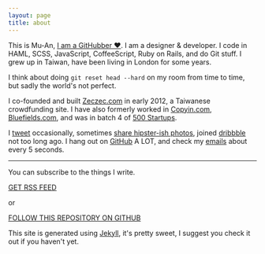```yaml
---
layout: page
title: about
---
```


This is Mu-An, [I am a GitHubber &hearts;](https://github.com/blog/1568-mu-an-chiou-is-a-githubber). I am a designer & developer. I code in HAML, SCSS, JavaScript, CoffeeScript, Ruby on Rails, and do Git stuff. I grew up in Taiwan, have been living in London for some years.

I think about doing `git reset head --hard` on my room from time to time, but sadly the world's not perfect. 

I co-founded and built <a href='http://zeczec.com' id='zeczec' target='_blank'>Zeczec.com</a> in early 2012, a Taiwanese crowdfunding site. I have also formerly worked in <a href='http://copyin.com' id='copyin-about' target='_blank'>Copyin.com</a>, <a href='http://bluefields.com' id='bluefields-about' target='_blank'>Bluefields.com</a>, and was in batch 4 of <a href='http://500.co/' id='500-about' target='_blank'>500 Startups</a>.

I <a href='http://twitter.com/muanchiou' id='twitter' target='_blank'>tweet</a> occasionally, sometimes <a href='http://instagram.com/muanchiou' id='instagram' target='_blank'>share hipster-ish photos</a>, joined <a href='http://dribbble.com/muan' id='dribbble' target='_blank'>dribbble</a> not too long ago. I hang out on <a href='http://github.com/muan' id='github' target='_blank'>GitHub</a> A LOT, and check my <a href='mailto:me@muanchiou.com' id='email-icon' target='_blank'>emails</a> about every 5 seconds.

---

You can subscribe to the things I write.

<a href='/feed.xml' id='subscribe'  class='big-button red' target='_blank'>GET RSS FEED</a>

or

<a href='https://github.com/muan/muan.github.com' class='big-button green' id='star-github' target='_blank'>FOLLOW THIS REPOSITORY ON GITHUB</a>

This site is generated using [Jekyll](http://jekyllrb.com), it's pretty sweet, I suggest you check it out if you haven't yet.
